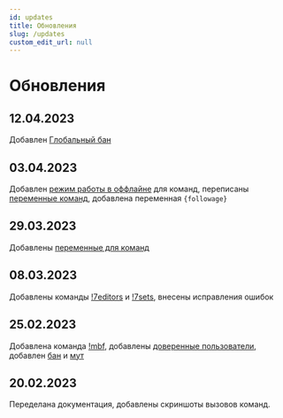 ```yaml
---
id: updates
title: Обновления
slug: /updates
custom_edit_url: null
---
```


# Обновления

## 12.04.2023
Добавлен [Глобальный бан](global_ban/index.md)

## 03.04.2023
Добавлен [режим работы в оффлайне](commands/index.md#режим-работы-в-оффлайне) для команд, переписаны [переменные команд](commands/variables.md), добавлена переменная `{followage}`

## 29.03.2023
Добавлены [переменные для команд](commands/variables.md)

## 08.03.2023
Добавлены команды [!7editors](7tv/editor.md#просмотр-редакторов) и [!7sets](7tv/set.md#просмотр-наборов), внесены исправления ошибок

## 25.02.2023
Добавлена команда [!mbf](massban.md#бан-новых-пользователей), добавлены [доверенные пользователи](trusted-users.md), добавлен [бан](other.md#бан) и [мут](other.md#мут)

## 20.02.2023
Переделана документация, добавлены скриншоты вызовов команд.